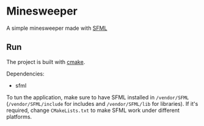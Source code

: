 # Minesweeper

A simple minesweeper made with [SFML](https://www.sfml-dev.org/)

## Run

The project is built with [cmake](https://cmake.org/).

Dependencies:

-   sfml

To tun the application, make sure to have SFML installed in `/vendor/SFML` (`/vendor/SFML/include` for includes and `/vendor/SFML/lib` for libraries). If it's required, change `CMakeLists.txt` to make SFML work under different platforms.
